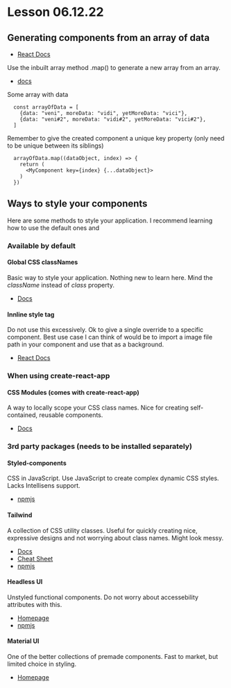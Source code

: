 # Lesson 06.12.22
## Generating components from an array of data
- [React Docs](https://beta.reactjs.org/learn/rendering-lists)

Use the inbuilt array method .map() to generate a new array from an array.
- [docs](https://developer.mozilla.org/en-US/docs/Web/JavaScript/Reference/Global_Objects/Array/map)

Some array with data
```
  const arrayOfData = [
    {data: "veni", moreData: "vidi", yetMoreData: "vici"},
    {data: "veni#2", moreData: "vidi#2", yetMoreData: "vici#2"},
  ]
```

Remember to give the created component a unique key property (only need to be unique between its siblings)
```
  arrayOfData.map((dataObject, index) => {
    return (
      <MyComponent key={index} {...dataObject}>
    )
  })
```

## Ways to style your components
Here are some methods to style your application. I recommend learning how to use the default ones and 
### Available by default
#### Global CSS classNames
Basic way to style your application. Nothing new to learn here. Mind the *className* instead of *class* property.
- [Docs](https://developer.mozilla.org/en-US/docs/Web/CSS)
#### Innline style tag
Do not use this excessively. Ok to give a single override to a specific component. Best use case I can think of would be to import a image file path in your component and use that as a background.
- [React Docs](https://reactjs.org/docs/faq-styling.html)

### When using create-react-app
#### CSS Modules (comes with create-react-app)
A way to locally scope your CSS class names. Nice for creating self-contained, reusable components.
- [Docs](https://create-react-app.dev/docs/adding-a-css-modules-stylesheet/)

### 3rd party packages (needs to be installed separately)
#### Styled-components
CSS in JavaScript. Use JavaScript to create complex dynamic CSS styles. Lacks Intellisens support.
- [npmjs](https://www.npmjs.com/package/styled-components)
#### Tailwind
A collection of CSS utility classes. Useful for quickly creating nice, expressive designs and not worrying about class names. Might look messy.
- [Docs](https://tailwindcss.com/)
- [Cheat Sheet](https://nerdcave.com/tailwind-cheat-sheet)
- [npmjs](https://www.npmjs.com/package/tailwind)
#### Headless UI
Unstyled functional components. Do not worry about accessebility attributes with this.
- [Homepage](https://headlessui.com/)
- [npmjs](https://www.npmjs.com/package/@headlessui/react)
#### Material UI
One of the better collections of premade components. Fast to market, but limited choice in styling.
- [Homepage](https://mui.com/)